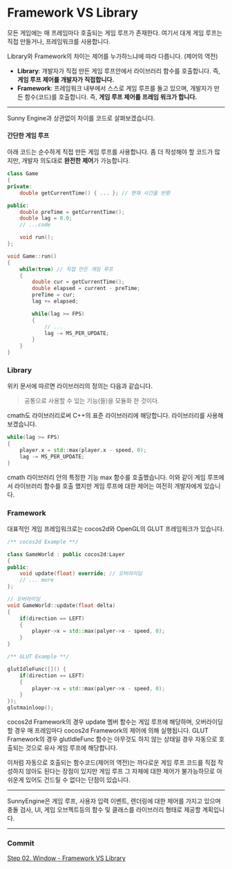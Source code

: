 # Framework VS Library

모든 게임에는 매 프레임마다 호출되는 게임 루프가 존재한다. 여기서 대게 게임 루프는 직접 만들거나, 프레임워크를 사용합니다.

Library와 Framework의 차이는 제어를 누가하느냐에 따라 다릅니다. (제어의 역전)

- **Library**: 개발자가 직접 만든 게임 루프안에서 라이브러리 함수를 호출합니다. 즉, **게임 루프 제어를 개발자가 직접합니다.**
- **Framework**: 프레임워크 내부에서 스스로 게임 루프를 돌고 있으며, 개발자가 만든 함수(코드)를 호출합니다. 즉, **게임 루프 제어를 프레임 워크가 합니다.**

---

Sunny Engine과 상관없이 차이를 코드로 살펴보겠습니다.

#### 간단한 게임 루프

아래 코드는 순수하게 직접 만든 게임 루프를 사용합니다. 좀 더 작성해야 할 코드가 많지만, 개발자 의도대로 **완전한 제어**가 가능합니다.

```cpp
class Game
{
private:
    double getCurrentTime() { ... }; // 현재 시간을 반환

public:
    double preTime = getCurrentTime();
    double lag = 0.0;
    // ...code

    void run();
};

void Game::run()
{
    while(true) // 직접 만든 게임 루프
    {
        double cur = getCurrentTime();
        double elapsed = current - preTime;
        preTime = cur;
        lag += elapsed;

        while(lag >= FPS)
        {
            // ...
            lag -= MS_PER_UPDATE;
        }
    }
}
```

### Library

위키 문서에 따르면 라이브러리의 정의는 다음과 같습니다.

> 공통으로 사용할 수 있는 기능(들)을 모듈화 한 것이다.

cmath도 라이브러리로써 C++의 표준 라이브러리에 해당합니다. 라이브러리를 사용해보겠습니다.

```cpp
while(lag >= FPS)
{
    player.x = std::max(player.x - speed, 0);
    lag -= MS_PER_UPDATE;
}
```
cmath 라이브러리 안의 특정한 기능 max 함수를 호출했습니다. 이와 같이 게임 루프에서 라이브러리 함수를 호출 했지만 게임 루프에 대한 제어는 여전히 개발자에게 있습니다.

### Framework

대표적인 게임 프레임워크로는 cocos2d와 OpenGL의 GLUT 프레임워크가 있습니다.

```cpp
/** cocos2d Example **/

class GameWorld : public cocos2d:Layer
{
public:
    void update(float) override; // 오버라이딩
    // ... more
};

// 오버라이딩
void GameWorld::update(float delta)
{
    if(direction == LEFT)
    {
        player->x = std::max(palyer->x - speed, 0);
    }
}

/** GLUT Example **/

glutIdleFunc([]() {
    if(direction == LEFT)
    {
        player->x = std::max(palyer->x - speed, 0);
    }  
});
glutmainloop();
```

cocos2d Framework의 경우 update 멤버 함수는 게임 루프에 해당하며, 오버라이딩 할 경우 매 프레임마다 cocos2d Framework의 제어에 의해 실행됩니다. GLUT Framework의 경우 glutIdleFunc 함수는 아무것도 하지 않는 상태일 경우 자동으로 호출되는 것으로 유사 게임 루프에 해당합니다.

이처럼 자동으로 호출되는 함수코드(제어의 역전)는 까다로운 게임 루프 코드를 직접 작성하지 않아도 된다는 장점이 있지만 게임 루프 그 자체에 대한 제어가 불가능하므로 아쉬운게 있어도 건드릴 수 없다는 단점이 있습니다.

---

SunnyEngine은 게임 루프, 사용자 입력 이벤트, 렌더링에 대한 제어를 가지고 있으며 충돌 검사, UI, 게임 오브젝트등의 함수 및 클래스를 라이브러리 형태로 제공할 계획입니다.

---

### Commit
[Step 02. Window - Framework VS Library]()
